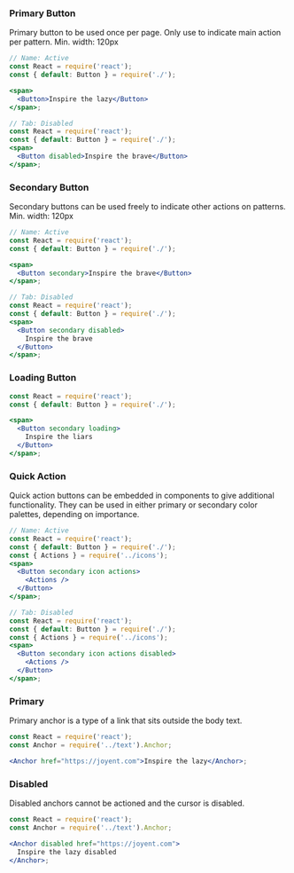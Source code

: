 ### Primary Button

Primary button to be used once per page. Only use to indicate main action per pattern.
Min. width: 120px

```jsx
// Name: Active
const React = require('react');
const { default: Button } = require('./');

<span>
  <Button>Inspire the lazy</Button>
</span>;

// Tab: Disabled
const React = require('react');
const { default: Button } = require('./');
<span>
  <Button disabled>Inspire the brave</Button>
</span>;
```

### Secondary Button

Secondary buttons can be used freely to indicate other actions on patterns.
Min. width: 120px

```jsx
// Name: Active
const React = require('react');
const { default: Button } = require('./');

<span>
  <Button secondary>Inspire the brave</Button>
</span>;

// Tab: Disabled
const React = require('react');
const { default: Button } = require('./');
<span>
  <Button secondary disabled>
    Inspire the brave
  </Button>
</span>;
```

### Loading Button

```jsx
const React = require('react');
const { default: Button } = require('./');

<span>
  <Button secondary loading>
    Inspire the liars
  </Button>
</span>;
```

### Quick Action

Quick action buttons can be embedded in components to give additional functionality. They can be used in either primary or secondary color palettes, depending on importance.

```jsx
// Name: Active
const React = require('react');
const { default: Button } = require('./');
const { Actions } = require('../icons');
<span>
  <Button secondary icon actions>
    <Actions />
  </Button>
</span>;

// Tab: Disabled
const React = require('react');
const { default: Button } = require('./');
const { Actions } = require('../icons');
<span>
  <Button secondary icon actions disabled>
    <Actions />
  </Button>
</span>;
```

### Primary

Primary anchor is a type of a link that sits outside the body text.

```jsx
const React = require('react');
const Anchor = require('../text').Anchor;

<Anchor href="https://joyent.com">Inspire the lazy</Anchor>;
```

### Disabled

Disabled anchors cannot be actioned and the cursor is disabled.

```jsx
const React = require('react');
const Anchor = require('../text').Anchor;

<Anchor disabled href="https://joyent.com">
  Inspire the lazy disabled
</Anchor>;
```
